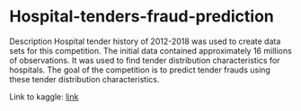 # Hospital-tenders-fraud-prediction
Description Hospital tender history of 2012-2018 was used to create data sets for this competition. The initial data contained approximately 16 millions of observations. It was used to find tender distribution characteristics for hospitals.  The goal of the competition is to predict tender frauds using these tender distribution characteristics.

Link to kaggle: [link](https://www.kaggle.com/competitions/hse-m-psmsimmo-p-347795-1-hospitals-2018/overview/description)

